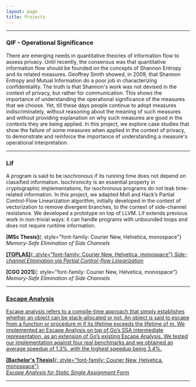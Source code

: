 ```yaml
---
layout: page
title: Projects
---
```


---

### QIF - Operational Significance

There are emerging needs in quantitative theories of information flow
to assess privacy. Until recently, the consensus was that quantitative
information flow should be founded on the concepts of Shannon
Entropy and its related measures. Geoffrey Smith showed, in 2009,
that Shannon Entropy and Mutual Information do a poor job in
characterizing confidentiality. The truth is that Shannon's work was
not devised in the context of privacy, but rather for communication.
This shows the importance of understanding the operational
significance of the measures that we choose. Yet, till these days
people continue to adopt measures indiscriminately, without reasoning
about the meaning of such measures and without providing explanation
on why such measures are good in the contexts they are being applied.
In this project, we explore case studies that show the failure of some
measures when applied in the context of privacy, to demonstrate and
reinforce the importance of understanding a measure's operational
interpretation.

---

### Lif 
<a href="https://github.com/lac-dcc/lif" target="_blank" 
    class="fa-icon" title="Source Code">
    <span class="fab fa-github fa-lg fa-github-colored"></span>
</a> <a href="http://cuda.dcc.ufmg.br/lif/" target="_blank" 
    class="fa-icon" title="Online Tool">
    <span class="fas fa-tools fa-lg fa-tools-colored"></span>
</a> 

A program is said to be isochronous if its running time does not depend on
classified information. Isochronicity is an essential property in cryptographic
implementations, for isochronous programs do not leak time-related information.
In this project, we adapted Moll and Hack’s Partial Control-Flow Linearization
algorithm, initially developed in the context of vectorization to remove
divergent branches, to the context of side-channel resistance. We developed a
prototype on top of LLVM. Lif extends previous work in non-trivial ways: it can
handle programs with unbounded loops and does not require runtime information.

**[MSc Thesis]**{: style="font-family: Courier New, Helvetica, monospace"} 
_Memory-Safe Elimination of Side Channels_ 
<a href="/papers/ufmg-msc.pdf" target="_blank"
    class="fa-icon" title="MSc Thesis">
    <span class="fas fa-file-pdf fa-lg fa-pdf-colored"></span>
</a> <a href="https://youtu.be/ZB5QoPhSaBU" target="_blank"
    class="fa-icon" title="Presentation">
    <span class="fab fa-youtube fa-lg fa-youtube-colored"></span>

**[TOPLAS]**{: style="font-family: Courier New, Helvetica, monospace"} 
_Side-channel Elimination via Partial Control-flow Linearization_ 
<a href="https://dl.acm.org/doi/10.1145/3594736?cid=99659884520" target="_blank"
   class="fa-icon" title="TOPLAS Paper">
   <span class="fas fa-file-pdf fa-lg fa-pdf-colored"></span>
</a>

**[CGO 2021]**{: style="font-family: Courier New, Helvetica, monospace"}   
_Memory-Safe Elimination of Side Channels_ 
<a href="/papers/cgo21-lif.pdf" target="_blank"
    class="fa-icon" title="CGO 2021 Paper">
    <span class="fas fa-file-pdf fa-lg fa-pdf-colored"></span>
</a> <a href="https://youtu.be/k_EMQibQxas" target="_blank"
    class="fa-icon" title="Presentation">
    <span class="fab fa-youtube fa-lg fa-youtube-colored"></span>

---

### Escape Analysis

Escape analysis refers to a compile-time approach that simply establishes
whether an object can be stack-allocated or not. An object is said to escape
from a function or procedure _m_ if its lifetime exceeds the lifetime of _m_.
We implemented an Escape Analysis on top of Go’s SSA intermediate
representation, as an extension of Go’s existing Escape Analysis.  We tested our
implementation against four real benchmarks and we obtained an average speedup
of 1.3%, with the highest speedup being 3.4%.

**[Bachelor's Thesis]**{: style="font-family: Courier New, Helvetica, monospace"}  
_Escape Analysis for Static Single Assignment Form_ 
<a href="/papers/pucmg-escape.pdf" target="_blank"
    class="fa-icon" title="Paper">
    <span class="fas fa-file-pdf fa-lg fa-pdf-colored"></span>
</a> 

---
